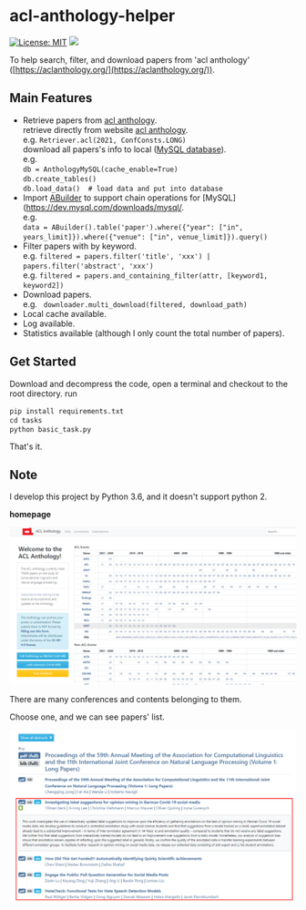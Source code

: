 # acl-anthology-helper

[![License: MIT](https://img.shields.io/badge/License-MIT-yellow.svg)](https://opensource.org/licenses/MIT)
[![](https://img.shields.io/static/v1?label=Readme&message=中文&color=red)](/README_zh.md)

To help search, filter, and download papers from 'acl anthology' ([https://aclanthology.org/](https://aclanthology.org/)).

## Main Features
- Retrieve papers from [acl anthology](https://aclanthology.org/).
<br> retrieve directly from website [acl anthology](https://aclanthology.org/).
<br> e.g. ```Retriever.acl(2021, ConfConsts.LONG)``` 
<br> download all papers's info to local ([MySQL database](https://dev.mysql.com/downloads/mysql/)).
<br> e.g. 
<br>```db = AnthologyMySQL(cache_enable=True)```
<br>```db.create_tables()```
<br>```db.load_data()  # load data and put into database``` 
- Import [ABuilder](https://github.com/lizhenggan/ABuilder) to support chain operations for [MySQL](https://dev.mysql.com/downloads/mysql/.
<br> e.g.
<br>```data = ABuilder().table('paper').where({"year": ["in", years_limit]}).where({"venue": ["in", venue_limit]}).query()```
- Filter papers with by keyword.
<br> e.g. ```filtered = papers.filter('title', 'xxx') | papers.filter('abstract', 'xxx')``` 
<br> e.g. ```filtered = papers.and_containing_filter(attr, [keyword1, keyword2])``` 
- Download papers.
<br> e.g. ``` downloader.multi_download(filtered, download_path)``` 
- Local cache available.
- Log available.
- Statistics available (although I only count the total number of papers).

## Get Started

Download and decompress the code, open a terminal and checkout to the root directory.
run
```python3
pip install requirements.txt
cd tasks
python basic_task.py
``` 
That's it.

## Note

I develop this project by Python 3.6, and it doesn't support python 2.

**homepage**

![](/images/aclanthology.png)

There are many conferences and contents belonging to them. 

Choose one, and we can see papers' list.

![](/images/paper_list.png)

